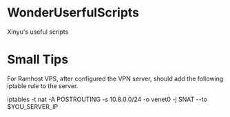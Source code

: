 WonderUserfulScripts
====================

Xinyu's useful scripts

Small Tips
====================
For Ramhost VPS, after configured the VPN server, should add the following iptable rule to the server.

iptables -t nat -A POSTROUTING -s 10.8.0.0/24 -o venet0 -j SNAT --to $YOU\_SERVER\_IP
